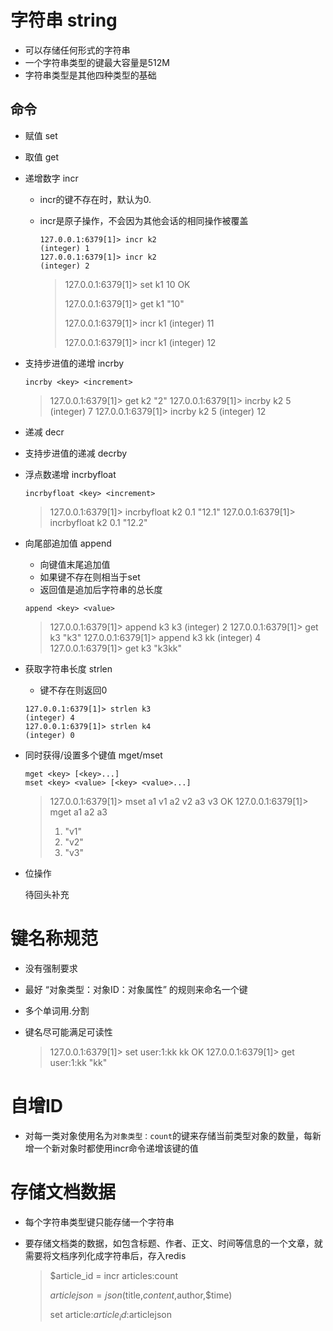 # 字符串 string

- 可以存储任何形式的字符串
- 一个字符串类型的键最大容量是512M
- 字符串类型是其他四种类型的基础

## 命令

- 赋值 set

- 取值 get

- 递增数字 incr

  - incr的键不存在时，默认为0.

  - incr是原子操作，不会因为其他会话的相同操作被覆盖

    ```
    127.0.0.1:6379[1]> incr k2
    (integer) 1
    127.0.0.1:6379[1]> incr k2
    (integer) 2
    ```

    > 127.0.0.1:6379[1]> set k1 10
    > OK
    >
    > 127.0.0.1:6379[1]> get k1
    > "10"
    >
    > 127.0.0.1:6379[1]> incr k1
    > (integer) 11
    >
    > 127.0.0.1:6379[1]> incr k1
    > (integer) 12

- 支持步进值的递增 incrby

  ```
  incrby <key> <increment>
  ```

  > 127.0.0.1:6379[1]> get k2
  > "2"
  > 127.0.0.1:6379[1]> incrby k2 5
  > (integer) 7
  > 127.0.0.1:6379[1]> incrby k2 5
  > (integer) 12

- 递减 decr

- 支持步进值的递减 decrby

- 浮点数递增 incrbyfloat

  ```
  incrbyfloat <key> <increment>
  ```

  > 127.0.0.1:6379[1]> incrbyfloat k2 0.1
  > "12.1"
  > 127.0.0.1:6379[1]> incrbyfloat k2 0.1
  > "12.2"

- 向尾部追加值 append

  - 向键值末尾追加值
  - 如果键不存在则相当于set
  - 返回值是追加后字符串的总长度

  ```
  append <key> <value>
  ```

  > 127.0.0.1:6379[1]> append k3 k3
  > (integer) 2
  > 127.0.0.1:6379[1]> get k3
  > "k3"
  > 127.0.0.1:6379[1]> append k3 kk
  > (integer) 4
  > 127.0.0.1:6379[1]> get k3
  > "k3kk"

- 获取字符串长度 strlen

  - 键不存在则返回0

  ```
  127.0.0.1:6379[1]> strlen k3
  (integer) 4
  127.0.0.1:6379[1]> strlen k4
  (integer) 0
  ```



- 同时获得/设置多个键值 mget/mset

  ```
  mget <key> [<key>...]
  mset <key> <value> [<key> <value>...]
  ```

  > 127.0.0.1:6379[1]> mset a1 v1 a2 v2 a3 v3
  > OK
  > 127.0.0.1:6379[1]> mget a1 a2 a3
  > 1) "v1"
  > 2) "v2"
  > 3) "v3"



- 位操作

  待回头补充



# 键名称规范

- 没有强制要求

- 最好 “对象类型：对象ID：对象属性” 的规则来命名一个键

- 多个单词用.分割

- 键名尽可能满足可读性

  > 127.0.0.1:6379[1]> set user:1:kk kk
  > OK
  > 127.0.0.1:6379[1]> get user:1:kk
  > "kk"

# 自增ID

- 对每一类对象使用名为`对象类型：count`的键来存储当前类型对象的数量，每新增一个新对象时都使用incr命令递增该键的值

# 存储文档数据

- 每个字符串类型键只能存储一个字符串

- 要存储文档类的数据，如包含标题、作者、正文、时间等信息的一个文章，就需要将文档序列化成字符串后，存入redis

  > $article_id = incr articles:count
  >
  > $articlejson = json($title,$content,$author,$time)
  >
  > set article:$article_id:$articlejson
